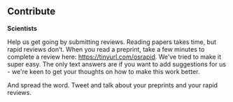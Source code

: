 ## Contribute

**Scientists**

Help us get going by submitting reviews. Reading papers takes time, but rapid reviews don’t. When you read a preprint, take a few minutes to complete a review here: https://tinyurl.com/osrapid. We’ve tried to make it super easy. The only text answers are if you want to add suggestions for us - we're keen to get your thoughts on how to make this work better.

And spread the word. Tweet and talk about your preprints and your rapid reviews.
